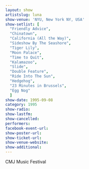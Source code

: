 ```yaml
---
layout: show
artistslug: luna
show-venue: 'NYU, New York NY, USA'
show-setlist: [
  "Friendly Advice",
  "Chinatown",
  "California (All the Way)",
  "Sideshow By The Seashore",
  "Tiger Lily",
  "Moon Palace",
  "Time to Quit",
  "Kalamazoo",
  "Slide",
  "Double Feature",
  "Ride Into The Sun",
  "Hedgehog",
  "23 Minutes in Brussels",
  "Egg Nog"
  ]
show-date: 1995-09-08
category: 1995
show-radio: 
show-lastfm: 
show-cancelled: 
performers: 
facebook-event-url: 
show-poster-url: 
show-ticket-url: 
show-venue-website: 
show-additional: 
---
```


CMJ Music Festival
